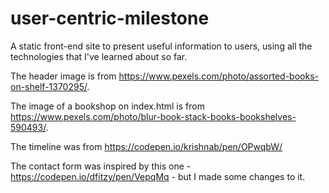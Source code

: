 # user-centric-milestone
A static front-end site to present useful information to users, using all the technologies that I've learned about so far.


The header image is from https://www.pexels.com/photo/assorted-books-on-shelf-1370295/.

The image of a bookshop on index.html is from https://www.pexels.com/photo/blur-book-stack-books-bookshelves-590493/.

The timeline was from https://codepen.io/krishnab/pen/OPwqbW/ 

The contact form was inspired by this one - https://codepen.io/dfitzy/pen/VepqMq - but I made some changes to it.
